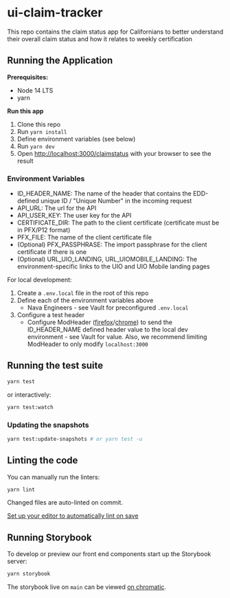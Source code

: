 # ui-claim-tracker

This repo contains the claim status app for Californians to better understand their overall claim status and how it
relates to weekly certification

## Running the Application

**Prerequisites:**

- Node 14 LTS
- yarn

**Run this app**

1. Clone this repo
2. Run `yarn install`
3. Define environment variables (see below)
4. Run `yarn dev`
5. Open [http://localhost:3000/claimstatus](http://localhost:3000/claimstatus) with your browser to see the result

### Environment Variables

- ID_HEADER_NAME: The name of the header that contains the EDD-defined unique ID / "Unique Number" in the incoming request
- API_URL: The url for the API
- API_USER_KEY: The user key for the API
- CERTIFICATE_DIR: The path to the client certificate (certificate must be in PFX/P12 format)
- PFX_FILE: The name of the client certificate file
- (Optional) PFX_PASSPHRASE: The import passphrase for the client certificate if there is one
- (Optional) URL_UIO_LANDING, URL_UIOMOBILE_LANDING: The environment-specific links to the UIO and UIO Mobile landing pages

For local development:

1. Create a `.env.local` file in the root of this repo
2. Define each of the environment variables above
   - Nava Engineers - see Vault for preconfigured `.env.local`
3. Configure a test header
   - Configure ModHeader ([firefox](https://addons.mozilla.org/en-US/firefox/addon/modheader-firefox/?utm_source=addons.mozilla.org&utm_medium=referral&utm_content=search)/[chrome](https://chrome.google.com/webstore/detail/modheader/idgpnmonknjnojddfkpgkljpfnnfcklj?hl=en)) to send the ID_HEADER_NAME defined header value to the local dev environment - see Vault for value. Also, we recommend limiting ModHeader to only modify `localhost:3000`

## Running the test suite

```bash
yarn test
```

or interactively:

```bash
yarn test:watch
```

### Updating the snapshots

```bash
yarn test:update-snapshots # or yarn test -u
```

## Linting the code

You can manually run the linters:

```bash
yarn lint
```

Changed files are auto-linted on commit.

[Set up your editor to automatically lint on save](https://prettier.io/docs/en/editors.html)

## Running Storybook

To develop or preview our front end components start up the Storybook server:

```bash
yarn storybook
```

The storybook live on `main` can be viewed [on chromatic](https://www.chromatic.com/library?appId=60705d04dcad7600211e34d2).
